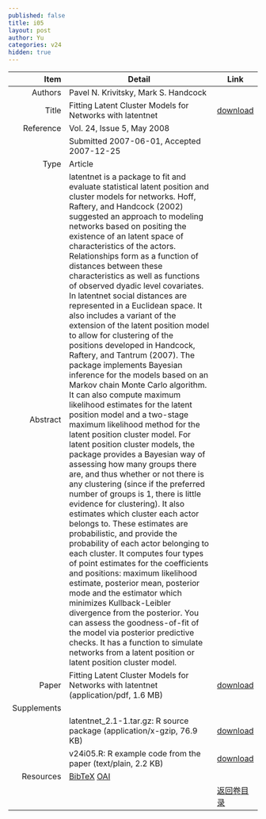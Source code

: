 ```yaml
---
published: false
title: i05
layout: post
author: Yu
categories: v24
hidden: true
---
```


| Item | Detail | Link |
|---:|---|---|
| Authors | Pavel N. Krivitsky, Mark S. Handcock| |
| Title |Fitting Latent Cluster Models for Networks with latentnet | [download](http://www.jstatsoft.org/v24/i05/paper) |
| Reference |Vol. 24, Issue 5, May 2008 | |
| | Submitted 2007-06-01, Accepted 2007-12-25| | 
| Type | Article| |
| Abstract | latentnet is a package to fit and evaluate statistical latent position and cluster models for networks. Hoff, Raftery, and Handcock (2002) suggested an approach to modeling networks based on positing the existence of an latent space of characteristics of the actors. Relationships form as a function of distances between these characteristics as well as functions of observed dyadic level covariates. In latentnet social distances are represented in a Euclidean space. It also includes a variant of the extension of the latent position model to allow for clustering of the positions developed in Handcock, Raftery, and Tantrum (2007).  The package implements Bayesian inference for the models based on an Markov chain Monte Carlo algorithm. It can also compute maximum likelihood estimates for the latent position model and a two-stage maximum likelihood method for the latent position cluster model. For latent position cluster models, the package provides a Bayesian way of assessing how many groups there are, and thus whether or not there is any clustering (since if the preferred number of groups is 1, there is little evidence for clustering). It also estimates which cluster each actor belongs to. These estimates are probabilistic, and provide the probability of each actor belonging to each cluster. It computes four types of point estimates for the coefficients and positions: maximum likelihood estimate, posterior mean, posterior mode and the estimator which minimizes Kullback-Leibler divergence from the posterior. You can assess the goodness-of-fit of the model via posterior predictive checks. It has a function to simulate networks from a latent position or latent position cluster model.| |
| Paper | Fitting Latent Cluster Models for Networks with latentnet  (application/pdf, 1.6 MB)| [download](http://www.jstatsoft.org/v24/i05/paper) |
| Supplements | | |
| |latentnet_2.1-1.tar.gz: R source package  (application/x-gzip, 76.9 KB)|  [download](http://www.jstatsoft.org/v24/i05/supp/1) |
| |v24i05.R: R example code from the paper  (text/plain, 2.2 KB)|  [download](http://www.jstatsoft.org/v24/i05/supp/2) |
| Resources | [BibTeX](http://www.jstatsoft.org/v24/i05/bibtex) [OAI](http://www.jstatsoft.org/oai?verb=GetRecord&identifier=oai.jstatsoft/v24/i05&prefix=oai_dc)| |
| |  | [返回卷目录]({{site.baseurl}}/volume/v24.html) |